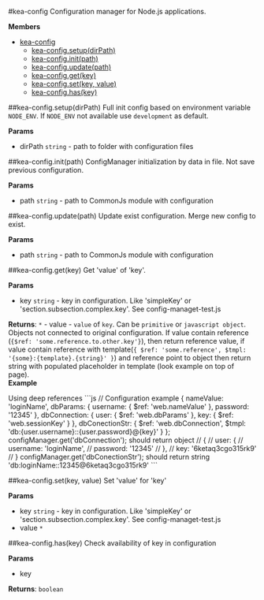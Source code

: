 <a name="module_kea-config"></a>
#kea-config
Configuration manager for Node.js applications.

**Members**

* [kea-config](#module_kea-config)
  * [kea-config.setup(dirPath)](#module_kea-config.setup)
  * [kea-config.init(path)](#module_kea-config.init)
  * [kea-config.update(path)](#module_kea-config.update)
  * [kea-config.get(key)](#module_kea-config.get)
  * [kea-config.set(key, value)](#module_kea-config.set)
  * [kea-config.has(key)](#module_kea-config.has)

<a name="module_kea-config.setup"></a>
##kea-config.setup(dirPath)
Full init config based on environment variable `NODE_ENV`. If `NODE_ENV` not available use `development` as default.

**Params**

- dirPath `string` - path to folder with configuration files  

<a name="module_kea-config.init"></a>
##kea-config.init(path)
ConfigManager initialization by data in file. Not save previous configuration.

**Params**

- path `string` - path to CommonJs module with configuration  

<a name="module_kea-config.update"></a>
##kea-config.update(path)
Update exist configuration. Merge new config to exist.

**Params**

- path `string` - path to CommonJs module with configuration  

<a name="module_kea-config.get"></a>
##kea-config.get(key)
Get 'value' of 'key'.

**Params**

- key `string` - key in configuration. Like 'simpleKey' or 'section.subsection.complex.key'. See config-managet-test.js  

**Returns**: `*` - value - `value` of `key`. Can be `primitive` or `javascript object`. Objects not connected to original configuration.If value contain reference (`{$ref: 'some.reference.to.other.key'}`), then return reference value,if value contain reference with template(`{ $ref: 'some.reference', $tmpl: '{some}:{template}.{string}' }`)and reference point to object then return string with populated placeholder in template (look example on top of page).  
**Example**  
<caption>Using deep references</caption>```js// Configuration example{     nameValue: 'loginName',     dbParams: {         username: { $ref: 'web.nameValue' },         password: '12345'     },     dbConnection: {         user: { $ref: 'web.dbParams' },         key: { $ref: 'web.sessionKey' }     },     dbConectionStr: {         $ref: 'web.dbConnection',         $tmpl: 'db:{user.username}::{user.password}@{key}'     }};configManager.get('dbConnection'); should return object// {//   user: {//       username: 'loginName',//       password: '12345'//   },//   key: '6ketaq3cgo315rk9'// }configManager.get('dbConectionStr'); should return string 'db:loginName::12345@6ketaq3cgo315rk9'```

<a name="module_kea-config.set"></a>
##kea-config.set(key, value)
Set 'value' for 'key'

**Params**

- key `string` - key in configuration. Like 'simpleKey' or 'section.subsection.complex.key'. See config-managet-test.js  
- value `*`  

<a name="module_kea-config.has"></a>
##kea-config.has(key)
Check availability of key in configuration

**Params**

- key   

**Returns**: `boolean`  
